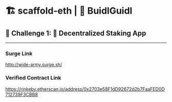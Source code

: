 # 🏗 scaffold-eth | 🏰 BuidlGuidl

## 🚩 Challenge 1: 🥩 Decentralized Staking App
---

### Surge Link
http://wide-army.surge.sh/

### Verified Contract Link
https://rinkeby.etherscan.io/address/0x2703e58F1dD92672d2b7FaaFED0D712739F3CBB8
